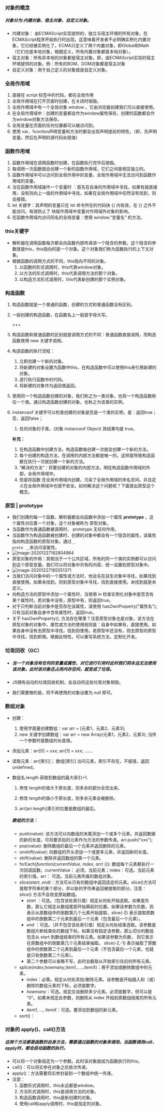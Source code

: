 ### 对象的概念

##### 			          对象分为:内建对象、宿主对象、自定义对象。

* 内建对象： 由ECMAScript实现提供的，独立与宿主环境的所有对象，在ECMAScript程序开始执行时出现。这意味着开发者不必明确实例化内置对象，它已经被实例化了。ECMA只定义了两个内置对象，即Global和Math（它们也是本地对象，根据定义，所有内置对象都是本地对象）。
* 宿主对象：所有非本地的对象都是宿主对象。即，由ECMAScript实现的宿主环境提供的对象。例：所有的BOM、DOM对象都是宿主对象
* 自定义对象：用于自己定义的对象就是自定义对象。

### 全局作用域

1. 直接在 script 标签中的代码，都在全局作用 
2. 全局作用域在打开页面时创建，在关闭时销毁。
3. 全局作用域中有一个全局对象 window 。它由浏览器创建我们可以直接使用。
4. 在全局作用域中：创建的变量都会作为window属性保存，创建的函数都会作为window对象方法保存。
5. 全局变量在页面的任何位置都可以被访问到。
6. 使用 var、function声明变量和方法时都会出现声明提前的特性。（即，先声明变量。然后在声明的源代码处赋值）

### 函数作用域

1. 函数作用域在调用函数时创建，在函数执行完毕后销毁。
2. 每调用一次函数就会创建一个新的函数作用域，它们之间是相互独立的。
3. 函数作用域中可以访问到全局作用中的变量，全局作用域中无法访问到函数作用域的变量。
4. 当在函数作用域操作一个变量时 ：首先在自身的作用域中寻找，如果有就直接用，没有则向上一级的作用域中寻找，如果在全局作用域中任然没有找到，则会报错。
5. let 关键字：其声明的变量只在 let 命令所在的代码快 {} 内有效，在 {} 之外不能访问。有效防止了 块级作用域中变量对作用域外对象的影响。
6. 在函数作用域内访问同名的全局变量：使用 window."变量名" 的方法。

### this关键字

* 解析器在调用函数每次都会向函数内部传递进一个隐含的参数。这个隐含的参数就是this，this指向的是一个对象。这个对象我们称为函数执行的上下文对象。
* 根据函数的调用方式的不同，this指向不同的对象。
  1. 以函数的形式调用时，this代表window对象。
  2. 以方法的形式调用时，this代表调用方法的那个对象。
  3. 以构造方法形式调用时，this代表新创建的那个实例对象。

### 构造函数

1. 构造函数就是一个普通的函数，创建的方式和普通函数没有区别。

2. 一般创建的构造函数，在函数名上一般首字母大写。

   +++

3. 构造函数和普通函数的区别就是调用方式的不同：普通函数直接调用，而构造函数使用 new 关键字调用。

4. 构造函数的执行流程：

   1. 立即创建一个新的对象。
   2. 将新建的对象设置为函数中this，在构造函数中可以使用this来引用新建的对象。
   3. 逐行执行函数中的代码。
   4. 将新建的对象作为返回值返回。

5. 使用同一个构造函数创建的对象，我们称之为一类对象，也将一个构造函数称位一个类。通过构造函数创建的对象，也称之为该类的实例。

6. instanceof 关键字可以检查创建的对象是否是一个类的实例，是：返回true；否，返回false；

   1. 任何对象的子类，(对象 instanceof Object) 其结果均是 true。

   <b>补充：</b>

   1. 在构造函数中创建方法，构造函数每创建一次就会创建一个新的方法。
   2. 每个创建的构造方法，在调用的内部方法都是唯一的。这样就导致构造函数在执行一次就创建一个新的方法。
   3. “解决的方法”：将要创建的对象的内部方法，明在构造函数作用域的外部，全局作用域中。
   4. 但是将函数 在全局作用域内创建，污染了全局作用域的命名空间。并且定义在全局作用域中也很不安全。如何解决这个问题呢？下面提出原型这个概念。

### 原型 | prototype

* 我们创建的每一个函数，解析器都会向函数中添加一个属性 <b>prototype</b> ，这个属性对应着一个对象，这个对象被称为 原型对象。
* 当函数作为普通函数被调用时， prototype 无任何作用。
* 当函数作为构造函数被创建时，创建的对象中都会有一个隐含的属性，该属性指向构造函数的原型对象。通过<code>__ proto __</code>来访问该属性。
* ![image-20201227162804964](https://github.com/zero-ones/JavaScript-notes/blob/main/images/image-20201218181802784.png)
* 原型对象的作用：其相当于一个公共区域，所有的同一个类的实例都可以访问到这个原型变量。我们可以将对象中共有的内容，统一设置到原型对象中。
* ![image-20201227165551371](C:\Users\穆秋实\AppData\Roaming\Typora\typora-user-images\image-20201227165551371.png)
* 当我们访问对象中的一个属性或方法时，他会先在自生对象中寻找，如果找到直接使用。如果未找到，则到原型对象中寻找，找到直接使用。未找到就是未定义。
* 向构造方法的原型中添加一个属性时，当使用 in 检查实例化对象中是否含有某个属性时。若对象中没有，原型中有，则返回true。
* 对于只判断当前对象中是否存在该属性，请使用 hasOwnProperty("属性名");只有当前对象自身中含有属性时，返回true。
* 关于 hasOwnProperty(); 方法存在哪里？注意原型对象也是对象，该方法在原型对象的对象中。属性或方法的使用规则是：自身中如果有，直接使用。如果自身中没有去原型中寻找，找到则使用。若原型中还没有，则去原型的原型中寻找，找到即用。根据此特性，可以重写系统方法，定制化开发。

### 垃圾回收（GC）

* ##### 当一个对象没有任何的变量或属性，对它进行引用时此时我们将永远无法使用该对象。此时该对象还占用内存空间，就变成了垃圾。

* JS拥有自动的垃圾回收机制，会自动将这些垃圾对象销毁。

* 我们需要做的是，将不再使用的对象设置为 null 即可。

### 数组对象

* 创建：

  1. 使用字面量创建数组：var arr = [元素1，元素2，元素3];
  2. new 关键字创建数组：var arr = new Array(元素1，元素2，元素3); 当传一个参数时是数组的长度值。

* 添加元素：arr[0] = xxx; arr[1] = xxx; .......

* 读取元素：arr[索引]； 数组[索引] 访问元素，索引不存在，不报错，返回undefined。

* 数组名.length 获取到数组的最大索引+1.

  1. 修改 length的值大于原长度，则多余的部分会空出来。

  2. 修改 length的值小于原长度，则多余元素会被删除。
  3. arr[arr.length]索引的位置是数组的最后。

  ##### 数组的方法：

  * push(value): 该方法可以向数组的末尾添加一个或多个元素，并返回数据的新的长度。可将要添加的元素作为方法的参数传递。arr.push("xxx");
  * pop(value): 删除数组的最后一个元素并返回删除的元素。
  * unshift(value):  向数组的开头添加一个或更多元素，并返回新的长度。
  * shift(value):  删除并返回数组的第一个元素。
  * forEach(*function(currentValue, index, arr)* {}): 数组每个元素都执行一次回调函数。currentValue： 必须。当前元素；index：可选。当前元素的索引值。arr： 可选。当前元素所属的数组对象。
  * slice(*start*, *end*)：方法可从已有的数组中返回选定的元素。slice()方法可提取字符串的某个部分，并以新的字符串返回被提取的部分。注意：slice() 方法不会改变原始数组。
    * *start* ：可选。（包含该处索引值）规定从何处开始选取。如果是负数，那么它规定从数组尾部开始算起的位置。如果该参数为负数，则表示从原数组中的倒数第几个元素开始提取，slice(-2) 表示提取原数组中的倒数第二个元素到最后一个元素（包含最后一个元素）。
    * *end* ：可选。（并不包含该处索引值）规定从何处结束选取。该参数是数组片断结束处的数组下标。如果没有指定该参数，那么切分的数组包含从 start 到数组结束的所有元素。如果该参数为负数， 则它表示在原数组中的倒数第几个元素结束抽取。 slice(-2,-1) 表示抽取了原数组中的倒数第二个元素到最后一个元素（不包含最后一个元素，也就是只有倒数第二个元素）。
    * 第二个参数可以省略不写，此时会截取从开始索引往后的所有元素。
  * splice(*index*,*howmany*,*item1*,.....,*itemX*)：用于添加或删除数组中的元素。
    * index：必需。规定从何处添加/删除元素。该参数是开始插入和（或）删除的数组元素的下标，必须是数字。
    * *howmany*：可选。规定应该删除多少元素。必须是数字，但可以是 "0"。如果未规定此参数，则删除从 index 开始到原数组结尾的所有元素。
    * *item1*, ..., *itemX*：可选。要添加到数组的新元素。
  * sort()：

### 对象的 apply()、call()方法

##### 这两个方法都是函数的自身方法，需要通过函数的对象来调用。当函数调用call、apply时，都会启动函数的执行。

* 可以将一个对象指定为一个参数。此时该对象就成为函数执行的this。
* call()：可以将实参在对象之后依次传递。
* apply()：方法需要将实参封装到一个数组中统一传递。
* 注意：
  1. 函数形式调用时，this永远都是window。
  2. 方法形式调用时，this是调用方法的对象。
  3. 构造函数调用时，this是新创建的对象。
  4. 使用call和apply调用时，this是指定的对象。 

